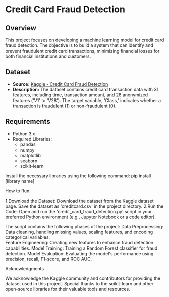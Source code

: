 # Credit Card Fraud Detection

## Overview
This project focuses on developing a machine learning model for credit card fraud detection. 
The objective is to build a system that can identify and prevent fraudulent credit card 
transactions, minimizing financial losses for both financial institutions and customers.

## Dataset
- **Source:** [Kaggle - Credit Card Fraud Detection](https://www.kaggle.com/mlg-ulb/creditcardfraud)
- **Description:** The dataset contains credit card transaction data with 31 features, including time, 
transaction amount, and 28 anonymized features ('V1' to 'V28'). The target variable, 'Class,' indicates
 whether a transaction is fraudulent (1) or non-fraudulent (0).

## Requirements
- Python 3.x
- Required Libraries: 
  - pandas
  - numpy
  - matplotlib
  - seaborn
  - scikit-learn

Install the necessary libraries using the following command:
pip install [library name]

How to Run:

1.Download the Dataset:
	Download the dataset from the Kaggle dataset page.
	Save the dataset as 'creditcard.csv' in the project directory.
2.Run the Code:
	Open and run the 'credit_card_fraud_detection.py' script in your preferred Python environment (e.g., Jupyter Notebook or a code editor).

The script contains the following phases of the project:
	Data Preprocessing: Data cleaning, handling missing values, scaling features, and encoding categorical variables.	
	Feature Engineering: Creating new features to enhance fraud detection capabilities.
	Model Training: Training a Random Forest classifier for fraud detection.
	Model Evaluation: Evaluating the model's performance using precision, recall, F1-score, and ROC AUC.


Acknowledgments

We acknowledge the Kaggle community and contributors for providing the dataset used in this project.
 Special thanks to the scikit-learn and other open-source libraries for their valuable tools and resources.
